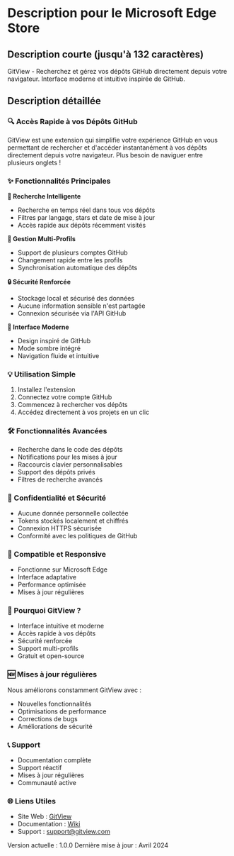 # Description pour le Microsoft Edge Store

## Description courte (jusqu'à 132 caractères)
GitView - Recherchez et gérez vos dépôts GitHub directement depuis votre navigateur. Interface moderne et intuitive inspirée de GitHub.

## Description détaillée

### 🔍 Accès Rapide à vos Dépôts GitHub
GitView est une extension qui simplifie votre expérience GitHub en vous permettant de rechercher et d'accéder instantanément à vos dépôts directement depuis votre navigateur. Plus besoin de naviguer entre plusieurs onglets !

### ✨ Fonctionnalités Principales

**🔎 Recherche Intelligente**
- Recherche en temps réel dans tous vos dépôts
- Filtres par langage, stars et date de mise à jour
- Accès rapide aux dépôts récemment visités

**👥 Gestion Multi-Profils**
- Support de plusieurs comptes GitHub
- Changement rapide entre les profils
- Synchronisation automatique des dépôts

**🔒 Sécurité Renforcée**
- Stockage local et sécurisé des données
- Aucune information sensible n'est partagée
- Connexion sécurisée via l'API GitHub

**🎨 Interface Moderne**
- Design inspiré de GitHub
- Mode sombre intégré
- Navigation fluide et intuitive

### 💡 Utilisation Simple

1. Installez l'extension
2. Connectez votre compte GitHub
3. Commencez à rechercher vos dépôts
4. Accédez directement à vos projets en un clic

### 🛠️ Fonctionnalités Avancées

- Recherche dans le code des dépôts
- Notifications pour les mises à jour
- Raccourcis clavier personnalisables
- Support des dépôts privés
- Filtres de recherche avancés

### 🔐 Confidentialité et Sécurité

- Aucune donnée personnelle collectée
- Tokens stockés localement et chiffrés
- Connexion HTTPS sécurisée
- Conformité avec les politiques de GitHub

### 📱 Compatible et Responsive

- Fonctionne sur Microsoft Edge
- Interface adaptative
- Performance optimisée
- Mises à jour régulières

### 🌟 Pourquoi GitView ?

- Interface intuitive et moderne
- Accès rapide à vos dépôts
- Sécurité renforcée
- Support multi-profils
- Gratuit et open-source

### 🆕 Mises à jour régulières

Nous améliorons constamment GitView avec :
- Nouvelles fonctionnalités
- Optimisations de performance
- Corrections de bugs
- Améliorations de sécurité

### 📞 Support

- Documentation complète
- Support réactif
- Mises à jour régulières
- Communauté active

### 🌐 Liens Utiles

- Site Web : [GitView](https://github.com/yourusername/gitview)
- Documentation : [Wiki](https://github.com/yourusername/gitview/wiki)
- Support : support@gitview.com

Version actuelle : 1.0.0
Dernière mise à jour : Avril 2024 